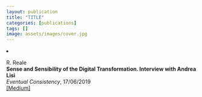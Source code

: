 ```yaml
---
layout: publication
title: "TITLE"
categories: [publications]
tags: []
image: assets/images/cover.jpg
---
```

<!-- Item: TODO -->
<li ><p>
R. Reale<br>
<b>Sense and Sensibility of the Digital Transformation. Interview with Andrea Lisi</b><br>
<i>Eventual Consistency</i>, 17/06/2019
<br />
<a href="https://medium.com/reale/sense-and-sensibility-of-the-digital-transformation-13158e08248a" target="_blank">[Medium]</a>
</p>
<div id="bib_TODO" class="bibtex noshow">
<pre>
</pre>
</div>
</li>
